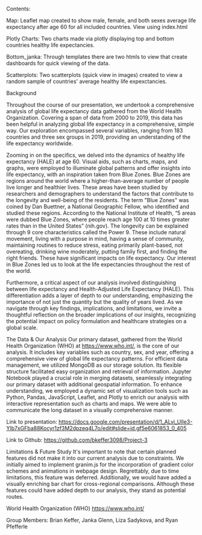 Contents:

Map: Leaflet map created to show male, female, and both sexes average life expectancy after age 60 for all included countries. View using index.html

Plotly Charts: Two charts made via plotly displaying top and bottom countries healthy life expectancies.

Bottom_janka: Through templates there are two htmls to view that create dashboards for quick viewing of the data.

Scatterplots: Two scatterplots (quick view in images) created to view a random sample of countries' average healthy life expexctancies.

Background

Throughout the course of our presentation, we undertook a comprehensive analysis of global life expectancy data gathered from the World Health Organization. Covering a span of data from 2000 to 2019, this data has been helpful in analyzing global life expectancy in a comprehensive, simple way. Our exploration encompassed several variables, ranging from 183 countries and three sex groups in 2019, providing an understanding of the life expectancy worldwide. 
	
Zooming in on the specifics, we delved into the dynamics of healthy life expectancy (HALE) at age 60. Visual aids, such as charts, maps, and graphs, were employed to illuminate global patterns and offer insights into life expectancy, with an inspiration taken from Blue Zones. Blue Zones are regions around the world where a higher-than-average number of people live longer and healthier lives. These areas have been studied by researchers and demographers to understand the factors that contribute to the longevity and well-being of the residents. The term "Blue Zones" was coined by Dan Buettner, a National Geographic Fellow, who identified and studied these regions. According to the National Institute of Health, “5 areas were dubbed Blue Zones, where people reach age 100 at 10 times greater rates than in the United States” (nih.gov). The longevity can be explained through 9 core characteristics called the Power 9. These include natural movement, living with a purpose in mind, having a sense of community, maintaining routines to reduce stress, eating primarily plant-based, not overeating, drinking wine moderately, putting family first, and finding the right friends. These have significant impacts on life expectancy. Our interest in Blue Zones led us to look at the life expectancies throughout the rest of the world.
	
Furthermore, a critical aspect of our analysis involved distinguishing between life expectancy and Health-Adjusted Life Expectancy (HALE). This differentiation adds a layer of depth to our understanding, emphasizing the importance of not just the quantity but the quality of years lived. As we navigate through key findings, implications, and limitations, we invite a thoughtful reflection on the broader implications of our insights, recognizing the potential impact on policy formulation and healthcare strategies on a global scale.

The Data & Our Analysis
	Our primary dataset, gathered from the World Health Organization (WHO) at https://www.who.int/, is the core of our analysis. It includes key variables such as country, sex, and year, offering a comprehensive view of global life expectancy patterns.
	For efficient data management, we utilized MongoDB as our storage solution. Its flexible structure facilitated easy organization and retrieval of information. Jupyter Notebook played a crucial role in merging datasets, seamlessly integrating our primary dataset 	with additional geospatial information.
	To enhance understanding, we employed a dynamic set of visualization tools such as Python, Pandas, JavaScript, Leaflet, and Plotly to enrich our analysis with interactive representation such as charts and maps. We were able to communicate the long dataset in a 	visually comprehensive manner.
 
Link to presentation:
 https://docs.google.com/presentation/d/1_ALvi_UlIe3-Ylb7xGFba88Kocyr1zf3M2dpzeq4L7o/edit#slide=id.gf5e6061853_0_405
 
Link to Github:
 https://github.com/bkeffer3098/Project-3
 
Limitations & Future Study
It's important to note that certain planned features did not make it into our current analysis due to constraints. We initially aimed to implement granim.js for the incorporation of gradient color schemes and animations in webpage design. Regrettably, due to time limitations, this feature was deferred. Additionally, we would have added a visually enriching bar chart for cross-regional comparisons.  Although these features could have added depth to our analysis, they stand as potential routes.

World Health Organization (WHO)
https://www.who.int/

Group Members: Brian Keffer, Janka Glenn, Liza Sadykova, and Ryan Pfefferle
